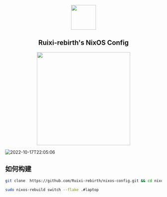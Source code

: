 <p align="center"><img src="https://user-images.githubusercontent.com/75824585/196194900-101f9d6e-cd97-4d80-ab50-2ac7b5a4f084.png" height=80px></p>
<h2 align="center">Ruixi-rebirth's NixOS Config</h2>
<p align="center"><img src="https://user-images.githubusercontent.com/75824585/196195007-ecebb290-2c6b-4fab-9e1e-2dbb12f7eb44.png" width=300px></p>

![2022-10-17T22:05:06](https://user-images.githubusercontent.com/75824585/196198382-8df63882-f56e-4fb9-9add-7dc02fd4e317.png)

## 如何构建
```bash
git clone  https://github.com/Ruixi-rebirth/nixos-config.git && cd nixos-config

sudo nixos-rebuild switch --flake .#laptop
```
